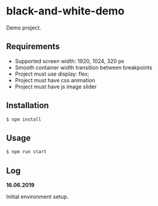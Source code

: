 # black-and-white-demo
Demo project.

## Requirements

- Supported screen width: 1920, 1024, 320 px
- Smooth container width transition between breakpoints
- Project must use display: flex;
- Project must have css animation
- Project must have js image slider

## Installation

```sh
$ npm install
```
## Usage

```sh
$ npm run start
```

## Log

__16.06.2019__

Initial environment setup. 




